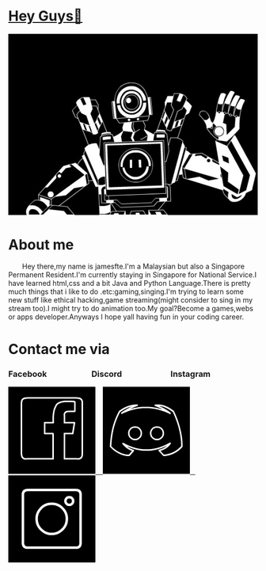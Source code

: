 <div>
  <a href="#">
    <h1>Hey Guys👋 </h1>
    <img src="https://github.com/jamesfte/jamesfte/blob/main/pathfinder.jpg" />
  </a>
</div>

<div>
  <h1>About me</h1>
  <p>&ensp;&ensp;&ensp;&ensp;Hey there,my name is jamesfte.I'm a Malaysian but also a Singapore Permanent Resident.I'm currently staying in Singapore for National Service.I have learned html,css and a bit Java and Python Language.There is pretty much things that i like to do .etc:gaming,singing.I'm trying to learn some new stuff like ethical hacking,game streaming(might consider to sing in my stream too).I might try to do animation too.My goal?Become a games,webs or apps developer.Anyways I hope yall having fun in your coding career.</p>
</div>

<div>
  <h1>Contact me via</h1>
  <h3>Facebook&ensp;&ensp;&ensp;&ensp;&ensp;&ensp;&ensp;&ensp;&ensp;&ensp;&ensp;Discord&ensp;&ensp;&ensp;&ensp;&ensp;&ensp;&ensp;&ensp;&ensp;&ensp;&ensp;&ensp;Instagram</h3>
  <a href="https://www.facebook.com/jamesfte.02/" target="_parent">
    <img src="https://github.com/jamesfte/jamesfte/blob/main/src/icon/fb.png" />
  </a>
  <a href="https://discordapp.com/users/554998098837897229">&ensp;
    <img src="https://github.com/jamesfte/jamesfte/blob/main/src/icon/discord.png" />
  </a>
  <a href="https://www.instagram.com/jamesfte_here/">&ensp;
    <img src="https://github.com/jamesfte/jamesfte/blob/main/src/icon/insta.png" />
  </a>
</div>


